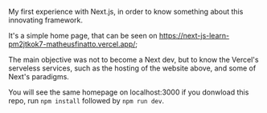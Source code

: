 My first experience with Next.js, in order to know something about this innovating framework.

It's a simple home page, that can be seen on https://next-js-learn-pm2jtkok7-matheusfinatto.vercel.app/;

The main objective was not to become a Next dev, but to know the Vercel's serveless services, such as the hosting of the website above, and some of Next's paradigms. 

You will see the same homepage on localhost:3000 if you donwload this repo, run `npm install` followed by `npm run dev`.
